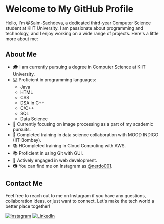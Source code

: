 # Welcome to My GitHub Profile


Hello, I'm @Saim-Sachdeva, a dedicated third-year Computer Science student at KIIT University. I am passionate about programming and technology, and I enjoy working on a wide range of projects. Here's a little more about me:

## About Me

- 🎓 I am currently pursuing a degree in Computer Science at KIIT University.
- 💻 Proficient in programming languages:
  - Java
  - HTML
  - CSS
  - DSA in C++
  - C/C++
  - SQL
  - Data Science
- 🧠 Currently focusing on image processing as a part of my academic pursuits.
- 📱 Completed training in data science collaboration with MOOD INDIGO (IIT-Bombay).
- 📚 HCompleted training in Cloud Computing with AWS.
- 📚 Proficient in using Git with GUI.
- 📱 Actively engaged in web development.
- 📷 You can find me on Instagram as [@nerdo001](https://www.instagram.com/saim_3777/).


## Contact Me

Feel free to reach out to me on Instagram if you have any questions, collaboration ideas, or just want to connect. Let's make the tech world a better place together!

[![Instagram](https://img.shields.io/badge/Instagram-%40nerdo001-blue)](https://www.instagram.com/saim_3777/)
[![LinkedIn](https://img.shields.io/badge/LinkedIn-Connect-%230077B5)](https://www.linkedin.com/in/saim-sachdeva-4b5697273/)



<!---
Saim-Sachdeva/Saim-Sachdeva is a ✨ special ✨ repository because its `README.md` (this file) appears on your GitHub profile.
You can click the Preview link to take a look at your changes.
--->
